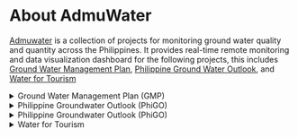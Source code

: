 # About AdmuWater
[Admuwater](https://admuwater.com/) is a collection of projects for monitoring ground water quality and quantity across the Philippines. It provides real-time remote monitoring and data visualization dashboard for the following projects, this includes [Ground Water Management Plan](https://admuwater.com/gmp), [Philippine Ground Water Outlook](https://admuwater.com/phigo), and [Water for Tourism](https://admuwater.com/wft)

<details>
<summary>Ground Water Management Plan (GMP)</summary>
The GMP project is funded by National Water Resources Board (NWRB) and DOST- Philippine Council for Industry, Energy, and Emerging Technology Research and Development (PCIEERD). This project is spearheaded by Ateneo de Manila University (ADMU), Departments of Environmental Science (ES) and Electronics, Computer, and Communications Engineering (ECCE) in collaboration with NWRB, DOST-PCIEERD, DOST-PAGASA and Ateneo de Zamboanga University (ADZU). Real time monitoring of water level and quality thru installation of telemetry sensors shall be done in various areas in Zamboanga, Iloilo, Cagayan de Oro, Metro Manila and its surrounding areas. This project is headed by Maria Aileen Leah G. Guzman, Ph.D, Assistant Professor from the Department of Environmental Science.
</details>

<details>
<summary>Philippine Groundwater Outlook (PhiGO)</summary>
The PhiGO is a three-year collaborative project led by Andrew Barkwith, Ph.D. from the British Geological Survey (BGS) and Ma. Aileen Leah G. Guzman, Ph.D. from the Ateneo de Manila University (AdMU). This project is funded by the PH-UK Newton Agham Joint S&T Cooperation Program on Understanding the Impacts of Hydrometeorological Hazards in the Philippines

This project is funded by the Natural Environment Research Council (NERC) for its British constituents and by the Department of Science and Technology-Philippine Council for Industry, Energy, and Emerging Technology Research and Development (DOST-PCIEERD) for its Philippine constituents.
</details>

<details>
<summary>Philippine Groundwater Outlook (PhiGO)</summary>
The PhiGO is a three-year collaborative project led by Andrew Barkwith, Ph.D. from the British Geological Survey (BGS) and Ma. Aileen Leah G. Guzman, Ph.D. from the Ateneo de Manila University (AdMU). This project is funded by the PH-UK Newton Agham Joint S&T Cooperation Program on Understanding the Impacts of Hydrometeorological Hazards in the Philippines

This project is funded by the Natural Environment Research Council (NERC) for its British constituents and by the Department of Science and Technology-Philippine Council for Industry, Energy, and Emerging Technology Research and Development (DOST-PCIEERD) for its Philippine constituents.
</details>

<details>
<summary>Water for Tourism</summary>
The Water for Tourism is headed by Maria AIleen Leah G. Guzman, PhD, Associate Professor and Department Chairperson of Environmental Science, Ateneo de Manila University. The proposed program aims to create a comprehensive water resource assessment and management plan for the Nabaoy River Watershed and Boracay Island through two projects. The project also targets UN SDG 6 which aims to ensure availability and sustainable management of water and sanitation for all.

This program is in response to Executive Order No. 56 (2018). It will be undertaken with member agencies (NWRB, DOST-PCIEERD, DOST-PNRI, DOST-PAGASA) of the Boracay Inter-Agency Task Force (tasked to reverse the degradation of Boracay Island) in collaboration with both local (Ateneo de Manila University and Aklan State University) and international academic institutions (British Geological Survey and Imperial College London).
</details>

